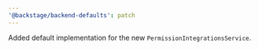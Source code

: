 ```yaml
---
'@backstage/backend-defaults': patch
---
```


Added default implementation for the new `PermissionIntegrationsService`.
